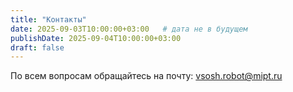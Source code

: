 ```yaml
---
title: "Контакты"
date: 2025-09-03T10:00:00+03:00   # дата не в будущем
publishDate: 2025-09-04T10:00:00+03:00
draft: false
---
```

По всем вопросам обращайтесь на почту: vsosh.robot@mipt.ru
